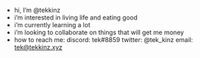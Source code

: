 - hi, I’m @tekkinz
- i’m interested in living life and eating good
- i’m currently learning a lot
- i’m looking to collaborate on things that will get me money
- how to reach me:  discord: tek#8859 twitter: @tek_kinz email: tek@tekkinz.xyz

<!---
tekkinz/tekkinz is a ✨ special ✨ repository because its `README.md` (this file) appears on your GitHub profile.
You can click the Preview link to take a look at your changes.
--->
